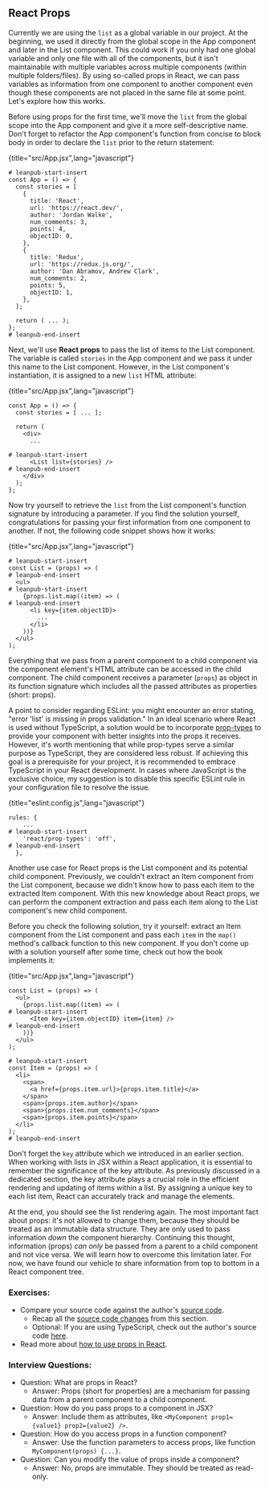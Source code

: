 ## React Props

Currently we are using the `list` as a global variable in our project. At the beginning, we used it directly from the global scope in the App component and later in the List component. This could work if you only had one global variable and only one file with all of the components, but it isn't maintainable with multiple variables across multiple components (within multiple folders/files). By using so-called props in React, we can pass variables as information from one component to another component even though these components are not placed in the same file at some point. Let's explore how this works.

Before using props for the first time, we'll move the `list` from the global scope into the App component and give it a more self-descriptive name. Don't forget to refactor the App component's function from concise to block body in order to declare the `list` prior to the return statement:

{title="src/App.jsx",lang="javascript"}
~~~~~~~
# leanpub-start-insert
const App = () => {
  const stories = [
    {
      title: 'React',
      url: 'https://react.dev/',
      author: 'Jordan Walke',
      num_comments: 3,
      points: 4,
      objectID: 0,
    },
    {
      title: 'Redux',
      url: 'https://redux.js.org/',
      author: 'Dan Abramov, Andrew Clark',
      num_comments: 2,
      points: 5,
      objectID: 1,
    },
  ];

  return ( ... );
};
# leanpub-end-insert
~~~~~~~

Next, we'll use **React props** to pass the list of items to the List component. The variable is called `stories` in the App component and we pass it under this name to the List component. However, in the List component's instantiation, it is assigned to a new `list` HTML attribute:

{title="src/App.jsx",lang="javascript"}
~~~~~~~
const App = () => {
  const stories = [ ... ];

  return (
    <div>
      ...

# leanpub-start-insert
      <List list={stories} />
# leanpub-end-insert
    </div>
  );
};
~~~~~~~

Now try yourself to retrieve the `list` from the List component's function signature by introducing a parameter. If you find the solution yourself, congratulations for passing your first information from one component to another. If not, the following code snippet shows how it works:

{title="src/App.jsx",lang="javascript"}
~~~~~~~
# leanpub-start-insert
const List = (props) => (
# leanpub-end-insert
  <ul>
# leanpub-start-insert
    {props.list.map((item) => (
# leanpub-end-insert
      <li key={item.objectID}>
        ...
      </li>
    ))}
  </ul>
);
~~~~~~~

Everything that we pass from a parent component to a child component via the component element's HTML attribute can be accessed in the child component. The child component receives a parameter (`props`) as object in its function signature which includes all the passed attributes as properties (short: props).

A point to consider regarding ESLint: you might encounter an error stating, "error 'list' is missing in props validation." In an ideal scenario where React is used without TypeScript, a solution would be to incorporate [prop-types](https://bit.ly/48Tbn3F) to provide your component with better insights into the props it receives. However, it's worth mentioning that while prop-types serve a similar purpose as TypeScript, they are considered less robust. If achieving this goal is a prerequisite for your project, it is recommended to embrace TypeScript in your React development. In cases where JavaScript is the exclusive choice, my suggestion is to disable this specific ESLint rule in your configuration file to resolve the issue.

{title="eslint.config.js",lang="javascript"}
~~~~~~~
rules: {
    ...
# leanpub-start-insert
    'react/prop-types': 'off',
# leanpub-end-insert
  },
~~~~~~~

Another use case for React props is the List component and its potential child component. Previously, we couldn't extract an Item component from the List component, because we didn't know how to pass each item to the extracted Item component. With this new knowledge about React props, we can perform the component extraction and pass each item along to the List component's new child component.

Before you check the following solution, try it yourself: extract an Item component from the List component and pass each `item` in the `map()` method's callback function to this new component. If you don't come up with a solution yourself after some time, check out how the book implements it:

{title="src/App.jsx",lang="javascript"}
~~~~~~~
const List = (props) => (
  <ul>
    {props.list.map((item) => (
# leanpub-start-insert
      <Item key={item.objectID} item={item} />
# leanpub-end-insert
    ))}
  </ul>
);

# leanpub-start-insert
const Item = (props) => (
  <li>
    <span>
      <a href={props.item.url}>{props.item.title}</a>
    </span>
    <span>{props.item.author}</span>
    <span>{props.item.num_comments}</span>
    <span>{props.item.points}</span>
  </li>
);
# leanpub-end-insert
~~~~~~~

Don't forget the `key` attribute which we introduced in an earlier section. When working with lists in JSX within a React application, it is essential to remember the significance of the key attribute. As previously discussed in a dedicated section, the key attribute plays a crucial role in the efficient rendering and updating of items within a list. By assigning a unique key to each list item, React can accurately track and manage the elements.

At the end, you should see the list rendering again. The most important fact about props: it's not allowed to change them, because they should be treated as an immutable data structure. They are only used to pass information *down* the component hierarchy. Continuing this thought, information (props) *can only* be passed from a parent to a child component and not vice versa. We will learn how to overcome this limitation later. For now, we have found our vehicle to share information from top to bottom in a React component tree.

### Exercises:

* Compare your source code against the author's [source code](https://github.com/the-road-to-learn-react/hacker-stories/tree/2025_props).
  * Recap all the [source code changes](https://github.com/the-road-to-learn-react/hacker-stories/compare/2025_handler-function...2025_props) from this section.
  * Optional: If you are using TypeScript, check out the author's source code [here](https://bit.ly/3SzqclA).
* Read more about [how to use props in React](https://www.robinwieruch.de/react-pass-props-to-component/).

### Interview Questions:

* Question: What are props in React?
  * Answer: Props (short for properties) are a mechanism for passing data from a parent component to a child component.
* Question: How do you pass props to a component in JSX?
  * Answer: Include them as attributes, like `<MyComponent prop1={value1} prop2={value2} />`.
* Question: How do you access props in a function component?
  * Answer: Use the function parameters to access props, like function `MyComponent(props) {...}`.
* Question: Can you modify the value of props inside a component?
  * Answer: No, props are immutable. They should be treated as read-only.